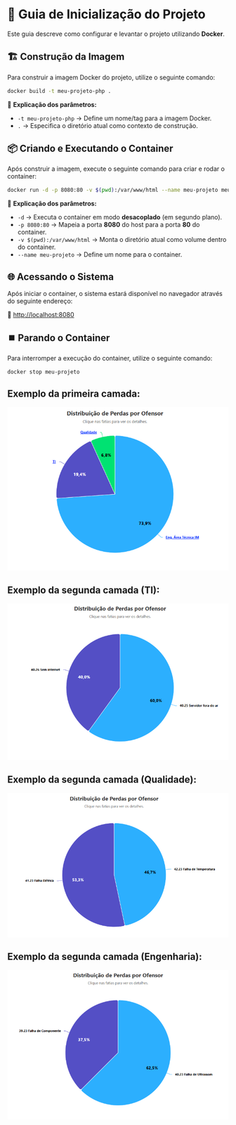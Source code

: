 # 🚀 Guia de Inicialização do Projeto

Este guia descreve como configurar e levantar o projeto utilizando **Docker**.

## 🏗️ Construção da Imagem

Para construir a imagem Docker do projeto, utilize o seguinte comando:

```sh
docker build -t meu-projeto-php .
```

🔹 **Explicação dos parâmetros:**
- `-t meu-projeto-php` → Define um nome/tag para a imagem Docker.
- `.` → Especifica o diretório atual como contexto de construção.

## 📦 Criando e Executando o Container

Após construir a imagem, execute o seguinte comando para criar e rodar o container:

```sh
docker run -d -p 8080:80 -v $(pwd):/var/www/html --name meu-projeto meu-projeto-php
```

🔹 **Explicação dos parâmetros:**
- `-d` → Executa o container em modo **desacoplado** (em segundo plano).
- `-p 8080:80` → Mapeia a porta **8080** do host para a porta **80** do container.
- `-v $(pwd):/var/www/html` → Monta o diretório atual como volume dentro do container.
- `--name meu-projeto` → Define um nome para o container.

## 🌐 Acessando o Sistema

Após iniciar o container, o sistema estará disponível no navegador através do seguinte endereço:

🔗 [http://localhost:8080](http://localhost:8080)

## ⏹️ Parando o Container

Para interromper a execução do container, utilize o seguinte comando:

```sh
docker stop meu-projeto
```

## Exemplo da primeira camada:

![Ofensores](./assets/ofensores.png)

## Exemplo da segunda camada (TI):

![TI](./assets/motivo_ti.png)

## Exemplo da segunda camada (Qualidade):

![Qualidade](./assets/motivo_qualidade.png)

## Exemplo da segunda camada (Engenharia):

![Engenharia](./assets/motivo_engenharia.png)

